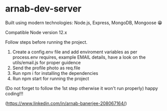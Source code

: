 # arnab-dev-server

Built using modern technologies: Node.js, Express, MongoDB, Mongoose 😁

Compatible Node version 12.x

Follow steps before running the project.

1. Create a config.env file and add enviroment variables as per process.env requires, example EMAIL details, have a look on the utils/email.js for proper guidence
2. Send the profile photo as req.file
3. Run npm i for installing the dependencies
4. Run npm start for running the project

(Do not forget to follow the 1st step otherwise it won't run properly)
happy coding!!!

(https://www.linkedin.com/in/arnab-banerjee-208067164/)
